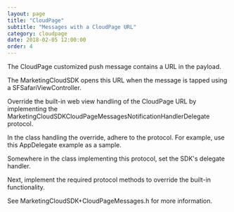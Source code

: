 ```yaml
---
layout: page
title: "CloudPage"
subtitle: "Messages with a CloudPage URL"
category: cloudpage
date: 2018-02-05 12:00:00
order: 4
---
```


The CloudPage customized push message contains a URL in the payload.

The MarketingCloudSDK opens this URL when the message is tapped using a SFSafariViewController.

Override the built-in web view handling of the CloudPage URL by implementing the MarketingCloudSDKCloudPageMessagesNotificationHandlerDelegate protocol.

In the class handling the override, adhere to the protocol. For example, use this AppDelegate example as a sample.
<script src="https://gist.github.com/sfmc-mobilepushsdk/f4733b32aac0a00868a08bb8d2cf81d4.js"></script>
<script src="https://gist.github.com/sfmc-mobilepushsdk/b8ee5891ae6202794e64da64f2837774.js"></script>
Somewhere in the class implementing this protocol, set the SDK's delegate handler.
<script src="https://gist.github.com/sfmc-mobilepushsdk/fe2f95ada86319721ed7b8a446b6fd3f.js"></script>
<script src="https://gist.github.com/sfmc-mobilepushsdk/51068435b45934b06061e0856d0cb528.js"></script>
Next, implement the required protocol methods to override the built-in functionality.
<script src="https://gist.github.com/sfmc-mobilepushsdk/ee99959fc993902e34443dc3629555e2.js"></script>
<script src="https://gist.github.com/sfmc-mobilepushsdk/467731a469890edd057cb4b3b3a7090f.js"></script>
See MarketingCloudSDK+CloudPageMessages.h for more information.
